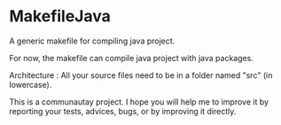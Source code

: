 # MakefileJava
A generic makefile for compiling java project.

For now, the makefile can compile java project with java packages.

Architecture :
All your source files need to be in a folder named "src" (in lowercase).

This is a communautay project.
I hope you will help me to improve it by reporting your tests, advices, bugs, or by improving it directly.
